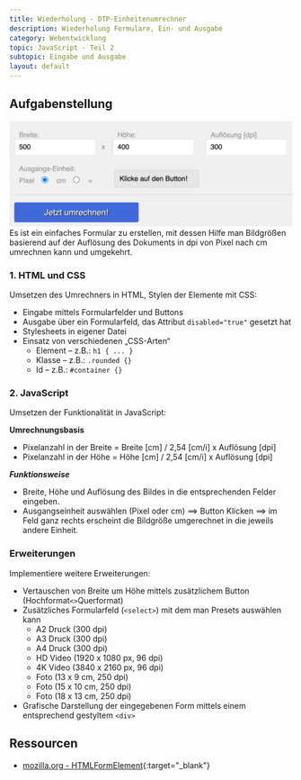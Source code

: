```yaml
---
title: Wiederholung - DTP-Einheitenumrechner
description: Wiederholung Formulare, Ein- und Ausgabe
category: Webentwicklung
topic: JavaScript - Teil 2
subtopic: Eingabe und Ausgabe
layout: default
---
```


## Aufgabenstellung

![DTP-Einheitenumrechner](img/js_css_px2cm.png)
Es ist ein einfaches Formular zu erstellen, mit dessen Hilfe man Bildgrößen basierend auf der Auflösung des Dokuments in dpi von Pixel nach cm umrechnen kann und umgekehrt.

### 1. HTML und CSS

Umsetzen des Umrechners in HTML, Stylen der Elemente mit CSS:
* Eingabe mittels Formularfelder und Buttons
* Ausgabe über ein Formularfeld, das Attribut `disabled="true"` gesetzt hat
*	Stylesheets in eigener Datei
*	Einsatz von verschiedenen „CSS-Arten“
	* Element – z.B.: `h1 { ... }`
	* Klasse – z.B.: `.rounded {}`
	* Id – z.B.: `#container {}`



### 2. JavaScript

Umsetzen der Funktionalität in JavaScript:

**Umrechnungsbasis**
* Pixelanzahl in der Breite = Breite [cm] / 2,54 [cm/i] x Auflösung [dpi]
* Pixelanzahl in der Höhe = Höhe [cm] / 2,54 [cm/i] x Auflösung [dpi]

***Funktionsweise***

* Breite, Höhe und Auflösung des Bildes in die entsprechenden Felder eingeben.
* Ausgangseinheit auswählen (Pixel oder cm) ⟹ Button Klicken ⟹ im Feld ganz
rechts erscheint die Bildgröße umgerechnet in die jeweils andere Einheit.


### Erweiterungen

Implementiere weitere Erweiterungen:
* Vertauschen von Breite um Höhe mittels zusätzlichem Button (Hochformat`<>`Querformat)  
* Zusätzliches Formularfeld (`<select>`) mit dem man Presets auswählen kann
    * A2 Druck (300 dpi)
    * A3 Druck (300 dpi)
    * A4 Druck (300 dpi)
    * HD Video (1920 x 1080 px, 96 dpi)
    * 4K Video (3840 x 2160 px, 96 dpi)
    * Foto (13 x 9 cm, 250 dpi)
    * Foto (15 x 10 cm, 250 dpi)
    * Foto (18 x 13 cm, 250 dpi)
* Grafische Darstellung der eingegebenen Form mittels einem entsprechend gestyltem `<div>`

## Ressourcen
* [mozilla.org - HTMLFormElement](https://developer.mozilla.org/de/docs/Web/API/HTMLFormElement){:target="_blank"}